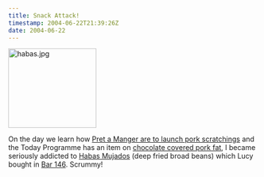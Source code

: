 ```yaml
---
title: Snack Attack!
timestamp: 2004-06-22T21:39:26Z
date: 2004-06-22
---
```


<img alt="habas.jpg" src="http://blog.whatfettle.com/archives/habas.jpg" width="177" height="160" border="0" />

On the day we learn how <a href='http://news.independent.co.uk/low_res/story.jsp?story=533430&amp;host=3&amp;dir=65'>Pret a Manger are to launch pork scratchings</a> and the Today Programme has an item on <a href='http://www.bbc.co.uk/radio4/today/reports/misc/unhealthyfoods_20040621.shtml'>chocolate covered pork fat</a>, I became seriously addicted to <a href='http://www.olivesetal.co.uk/products/snacks/'>Habas Mujados</a> (deep fried broad beans) which Lucy bought in <a href='http://www.one4six.co.uk'>Bar 146</a>. Scrummy!

